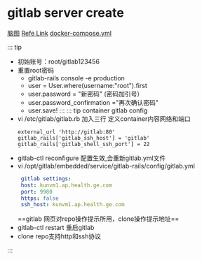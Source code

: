 # gitlab server create


[脑图](https://naotu.baidu.com/file/2cadc79c0c5adba8514d1af2302b5512)
[Refe Link](https://www.cnblogs.com/diaomina/p/12830449.html)
[docker-compose.yml](../docker/docker-compose.yml)


::: tip 
- 初始账号：root/gitlab123456
- 重置root密码
    - gitlab-rails console -e production
    - user = User.where(username:"root").first
    - user.password = "新密码" (密码加引号）
    - user.password_confirmation ="再次确认密码"
    - user.save!
:::
::: tip container gitlab config
- vi /etc/gitlab/gitlab.rb 加入三行
   定义container内容网络和端口
   ```raw
   external_url 'http://gitlab:80'
   gitlab_rails['gitlab_ssh_host'] = 'gitlab'
   gitlab_rails['gitlab_shell_ssh_port'] = 22
   ```
- gitlab-ctl reconfigure 配置生效,会重新gitlab.yml文件
- vi /opt/gitlab/embedded/service/gitlab-rails/config/gitlab.yml
   ```yml
    gitlab settings:
    host: kunvm1.ap.health.ge.com
    port: 9980
    https: false
    ssh_host: kunvm1.ap.health.ge.com
   ```
   ==gitlab 网页对repo操作提示所用，clone操作提示地址==
- gitlab-ctl restart 重启gitlab
- clone repo支持http和ssh协议  

:::




